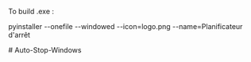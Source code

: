 To build .exe : 

pyinstaller --onefile --windowed --icon=logo.png --name=Planificateur d'arrêt

#   A u t o - S t o p - W i n d o w s  
 